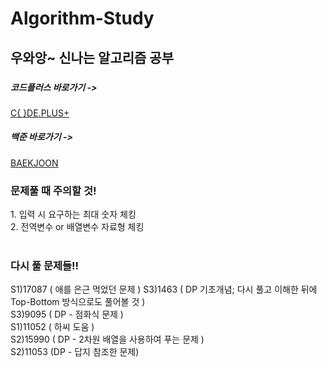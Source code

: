 # Algorithm-Study
<h2>우와앙~ 신나는 알고리즘 공부</h2>
  
<h3>
  <h5>코드플러스 바로가기 ->&nbsp;</h5>
  <a href="https://code.plus/course/41" target="_blank">C{ }DE.PLUS+</a><br>
  <h5>백준 바로가기 ->&nbsp;</h5>
  <a href="https://www.acmicpc.net" target="_blank">BAEKJOON</a>
</h3>

<h3>문제풀 때 주의할 것!</h3>
1. 입력 시 요구하는 최대 숫자 체킹<br>
2. 전역변수 or 배열변수 자료형 체킹<br><br>

<h3>다시 풀 문제들!!</h3>

S1)17087 ( 애를 은근 먹었던 문제 )
S3)1463 ( DP 기초개념; 다시 풀고 이해한 뒤에 Top-Bottom 방식으로도 풀어볼 것 )<br>
S3)9095 ( DP - 점화식 문제 )<br>
S1)11052 ( 하씨 도움 )<br>
S2)15990 ( DP - 2차원 배열을 사용하여 푸는 문제 )<br>
S2)11053 (DP - 답지 참조한 문제)<br>
